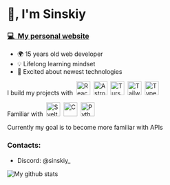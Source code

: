 # 👋, I'm Sinskiy

### [💻&nbsp;&nbsp;My personal website](https://sinskiy.website/)

- 🌍 15 years old web developer
- 💡 Lifelong learning mindset
- 💨 Excited about newest technologies

I build my projects with&nbsp;&nbsp;<img height="32" width="32" title="React" src="https://cdn.simpleicons.org/react" />&nbsp;&nbsp;<img height="32" width="32" title="Astro" src="https://cdn.simpleicons.org/astro" />&nbsp;&nbsp;<img height="32" width="32" title="Turso" src="https://cdn.simpleicons.org/turso" />&nbsp;&nbsp;<img height="32" width="32" title="Tailwind" src="https://cdn.simpleicons.org/tailwindcss" />&nbsp;&nbsp;<img height="32" width="32" title="Typescript" src="https://cdn.simpleicons.org/typescript" />

Familiar with&nbsp;&nbsp;<img height="32" width="32" title="Svelte" src="https://cdn.simpleicons.org/svelte" />&nbsp;&nbsp;<img height="32" width="32" title="C" src="https://cdn.simpleicons.org/c" />&nbsp;&nbsp;<img height="32" width="32" title="Python" src="https://cdn.simpleicons.org/python" />

Currently my goal is to become more familiar with APIs

### Contacts:

- Discord: @sinskiy_


![My github stats](https://github-readme-stats-git-master-sinskiy.vercel.app/api?username=sinskiy&show_icons=true&theme=chartreuse-dark&&hide_border=true)

